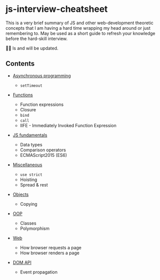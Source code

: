 # js-interview-cheatsheet

This is a very brief summary of JS and other web-development theoretic conсepts that I am having a hard time wrapping my head around or just remembering to.
May be used as a short guide to refresh your knowledge before the hard-skill interview.

👩‍💻 Is and will be updated.

## Contents

- [Asynchronous programming](asynchronous.md)

  - `setTimeout`

- [Functions](functions.md)
  - Function expressions
  - Closure
  - `bind`
  - `call`
  - IIFE - Immediately Invoked Function Expression
- [JS fundamentals](jsfundamentals.md)
  - Data types
  - Comparison operators
  - ECMAScript2015 (ES6)
- [Miscellaneous](miscellaneous.md)
  - `use strict`
  - Hoisting
  - Spread & rest
- [Objects](objects.md)
  - Copying
- [OOP](OOP.md)
  - Classes
  - Polymorphism
- [Web](web.md)
  - How browser requests a page
  - How browser renders a page
- [DOM API](DOM.md)
  - Event propagation
